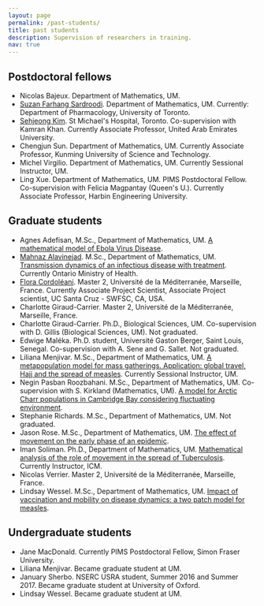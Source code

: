 ```yaml
---
layout: page
permalink: /past-students/
title: past students
description: Supervision of researchers in training.
nav: true
---
```


## Postdoctoral fellows

- Nicolas Bajeux. Department of Mathematics, UM.
- [Suzan Farhang Sardroodi](https://scholar.google.ca/citations?user=BCo2Q7IAAAAJ&hl=en). Department of Mathematics, UM. Currently: Department of Pharmacology, University of Toronto.
- [Sehjeong Kim](https://scholar.google.com/citations?user=tMdLUukAAAAJ). St Michael's Hospital, Toronto. Co-supervision with Kamran Khan. Currently Associate Professor, United Arab Emirates University.
- Chengjun Sun. Department of Mathematics, UM. Currently Associate Professor, Kunming University of Science and Technology.
- Michel Virgilio. Department of Mathematics, UM. Currently Sessional Instructor, UM.
- Ling Xue. Department of Mathematics, UM. PIMS Postdoctoral Fellow. Co-supervision with Felicia Magpantay (Queen's U.). Currently Associate Professor, Harbin Engineering University.

## Graduate students
- Agnes Adefisan, M.Sc., Department of Mathematics, UM. [A mathematical model of Ebola Virus Disease](http://hdl.handle.net/1993/33422).
- [Mahnaz Alavinejad](https://scholar.google.ca/citations?user=gvooLfIAAAAJ&hl=en). M.Sc., Department of Mathematics, UM. [Transmission dynamics of an infectious disease with treatment](http://hdl.handle.net/1993/31760). Currently Ontario Ministry of Health.
- [Flora Cordoléani](https://scholar.google.com/citations?user=L21GefIAAAAJ&hl=en). Master 2, Université de la Méditerranée, Marseille, France. Currently Associate Project Scientist, Associate Project scientist, UC Santa Cruz - SWFSC, CA, USA.
- Charlotte Giraud-Carrier. Master 2, Université de la Méditerranée, Marseille, France. 
- Charlotte Giraud-Carrier. Ph.D., Biological Sciences, UM. Co-supervision with D. Gillis (Biological Sciences, UM). Not graduated.
- Edwige Maléka. Ph.D. student, Université Gaston Berger, Saint Louis, Senegal. Co-supervision with A. Sene and G. Sallet. Not graduated.
- Liliana Menjivar. M.Sc., Department of Mathematics, UM. [A metapopulation model for mass gatherings. Application: global travel, Hajj and the spread of measles](http://hdl.handle.net/1993/22178). Currently Sessional Instructor, UM.
- Negin Pasban Roozbahani. M.Sc., Department of Mathematics, UM. Co-supervision with S. Kirkland (Mathematics, UM). [A model for Arctic Charr populations in Cambridge Bay considering fluctuating environment](http://hdl.handle.net/1993/32496).
- Stephanie Richards. M.Sc., Department of Mathematics, UM. Not graduated.
- Jason Rose. M.Sc., Department of Mathematics, UM. [The effect of movement on the early phase of an epidemic](http://hdl.handle.net/1993/31899).
- Iman Soliman. Ph.D., Department of Mathematics, UM. [Mathematical analysis of the role of movement in the spread of Tuberculosis](http://hdl.handle.net/1993/22198). Currently Instructor, ICM.
- Nicolas Verrier. Master 2, Université de la Méditerranée, Marseille, France.
- Lindsay Wessel. M.Sc., Department of Mathematics, UM. [Impact of vaccination and mobility on disease dynamics: a two patch model for measles](http://hdl.handle.net/1993/31809).

## Undergraduate students
- Jane MacDonald. Currently PIMS Postdoctoral Fellow, Simon Fraser University.
- Liliana Menjivar. Became graduate student at UM.
- January Sherbo. NSERC USRA student, Summer 2016 and Summer 2017. Became graduate student at University of Oxford.
- Lindsay Wessel. Became graduate student at UM.
